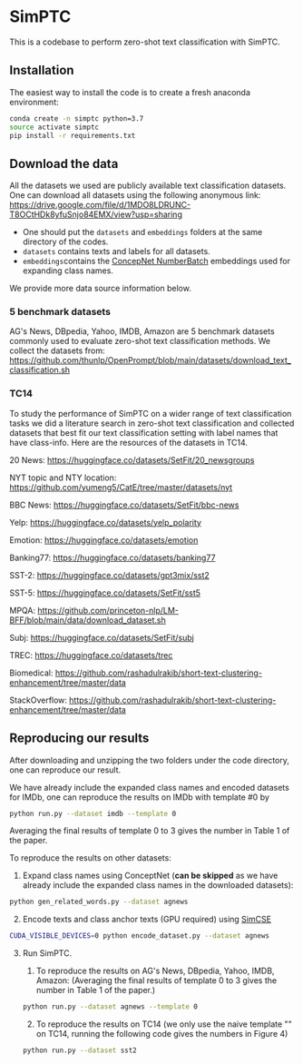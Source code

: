 # SimPTC

This is a codebase to perform zero-shot text classification with SimPTC. 

## Installation

The easiest way to install the code is to create a fresh anaconda environment:

```bash
conda create -n simptc python=3.7
source activate simptc
pip install -r requirements.txt
```

## Download the data

All the datasets we used are publicly available text classification datasets. One can download all datasets using the following anonymous link: https://drive.google.com/file/d/1MDO8LDRUNC-T8OCtHDk8yfuSnjo84EMX/view?usp=sharing

- One should put the `datasets` and `embeddings` folders at the same directory of the codes.
- `datasets` contains texts and labels for all datasets.
- `embeddings`contains the [ConcepNet NumberBatch](https://github.com/commonsense/conceptnet-numberbatch) embeddings used for expanding class names.

We provide more data source information below.

### 5 benchmark datasets

AG's News, DBpedia, Yahoo, IMDB, Amazon are 5 benchmark datasets commonly used to evaluate zero-shot text classification methods. We collect the datasets from: https://github.com/thunlp/OpenPrompt/blob/main/datasets/download_text_classification.sh

### TC14

To study the performance of SimPTC on a wider range of text classification tasks we did a literature search in zero-shot text classification and collected datasets that best fit our text classification setting with label names that have class-info. Here are the resources of the datasets in TC14.

20 News: https://huggingface.co/datasets/SetFit/20_newsgroups

NYT topic and NTY location: https://github.com/yumeng5/CatE/tree/master/datasets/nyt

BBC News: https://huggingface.co/datasets/SetFit/bbc-news

Yelp: https://huggingface.co/datasets/yelp_polarity

Emotion: https://huggingface.co/datasets/emotion

Banking77: https://huggingface.co/datasets/banking77

SST-2: https://huggingface.co/datasets/gpt3mix/sst2

SST-5: https://huggingface.co/datasets/SetFit/sst5

MPQA: https://github.com/princeton-nlp/LM-BFF/blob/main/data/download_dataset.sh

Subj: https://huggingface.co/datasets/SetFit/subj

TREC: https://huggingface.co/datasets/trec

Biomedical: https://github.com/rashadulrakib/short-text-clustering-enhancement/tree/master/data

StackOverflow: https://github.com/rashadulrakib/short-text-clustering-enhancement/tree/master/data

## Reproducing our results

After downloading and unzipping the two folders under the code directory, one can reproduce our result. 

We have already include the expanded class names and encoded datasets for IMDb, one can reproduce the results on IMDb with template #0 by

```bash
python run.py --dataset imdb --template 0
```
Averaging the final results of template 0 to 3 gives the number in Table 1 of the paper.

To reproduce the results on other datasets:

1. Expand class names using ConceptNet (**can be skipped** as we have already include the expanded class names in the downloaded datasets):

```bash
python gen_related_words.py --dataset agnews
```

2. Encode texts and class anchor texts (GPU required) using [SimCSE](https://github.com/princeton-nlp/SimCSE) 

```bash
CUDA_VISIBLE_DEVICES=0 python encode_dataset.py --dataset agnews
```

3. Run SimPTC.

   1. To reproduce the results on AG's News, DBpedia, Yahoo, IMDB, Amazon: (Averaging the final results of template 0 to 3 gives the number in Table 1 of the paper.)

   ```bash
   python run.py --dataset agnews --template 0
   ```

   2. To reproduce the results on TC14 (we only use the naive template "<mask>" on TC14, running the following code gives the numbers in Figure 4)

   ```bash
   python run.py --dataset sst2
   ```

